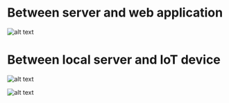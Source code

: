 # Between server and web application 

![alt text](https://github.com/cepdnaclk/e16-3yp-smart-pharmaceutical-warehousing/blob/main/Network/AWS-web%20application%20communication.png)

# Between local server and IoT device 

![alt text](https://github.com/cepdnaclk/e16-3yp-smart-pharmaceutical-warehousing/blob/main/Network/Local%20server-client%20communication.png)

![alt text](https://github.com/cepdnaclk/e16-3yp-smart-pharmaceutical-warehousing/blob/main/Network/MQTT%20communication.png)
